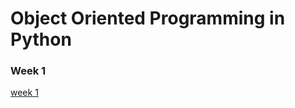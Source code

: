 # Object Oriented Programming in Python

### Week 1
[week 1](https://github.com/mschober/eca201-week1)

